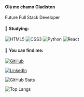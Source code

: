 #### Olá me chamo Gladiston

Future Full Stack Developer

#### 📖 Studying:
![HTML5](https://img.shields.io/badge/HTML5-E34F26?style=for-the-badge&logo=html5&logoColor=white)  ![CSS3](https://img.shields.io/badge/CSS3-1572B6?style=for-the-badge&logo=css3&logoColor=white) ![Python](https://img.shields.io/badge/python-3670A0?style=for-the-badge&logo=python&logoColor=ffdd54)  ![React](https://img.shields.io/badge/React-20232A?style=for-the-badge&logo=react&logoColor=61DAFB)


#### 🪪 You can find me:
[![GitHub](https://img.shields.io/badge/GitHub-100000?style=for-the-badge&logo=github&logoColor=white)](https://github.com/OsirisMars)

[![LinkedIn](https://img.shields.io/badge/LinkedIn-0077B5?style=for-the-badge&logo=linkedin&logoColor=white)](https://www.linkedin.com/in/gladiston-teles-552152222/)

![GitHub Stats](https://github-readme-stats.vercel.app/api?username=OsirisMars&theme=transparent&bg_color=000&border_color=30A3DC&show_icons=true&icon_color=30A3DC&title_color=E94D5F&text_color=FFF)

![Top Langs](https://github-readme-stats-git-masterrstaa-rickstaa.vercel.app/api/top-langs/?username=OsirisMars&layout=compact&bg_color=000&border_color=30A3DC&title_color=E94D5F&text_color=FFF)

